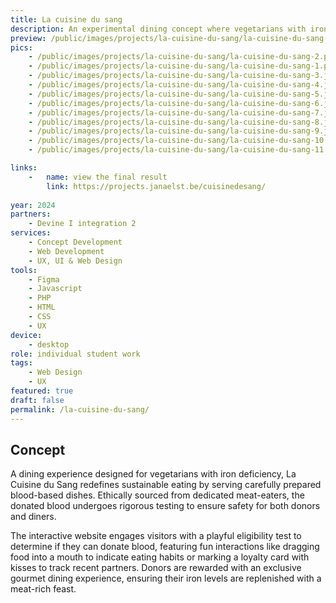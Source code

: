 ```yaml
---
title: La cuisine du sang
description: An experimental dining concept where vegetarians with iron deficiency enjoy carefully prepared blood-based dishes, ethically sourced from dedicated meat-eaters.
preview: /public/images/projects/la-cuisine-du-sang/la-cuisine-du-sang-1.png
pics:
    - /public/images/projects/la-cuisine-du-sang/la-cuisine-du-sang-2.png
    - /public/images/projects/la-cuisine-du-sang/la-cuisine-du-sang-1.png
    - /public/images/projects/la-cuisine-du-sang/la-cuisine-du-sang-3.jpeg
    - /public/images/projects/la-cuisine-du-sang/la-cuisine-du-sang-4.jpeg
    - /public/images/projects/la-cuisine-du-sang/la-cuisine-du-sang-5.jpeg
    - /public/images/projects/la-cuisine-du-sang/la-cuisine-du-sang-6.jpeg
    - /public/images/projects/la-cuisine-du-sang/la-cuisine-du-sang-7.jpeg
    - /public/images/projects/la-cuisine-du-sang/la-cuisine-du-sang-8.jpeg
    - /public/images/projects/la-cuisine-du-sang/la-cuisine-du-sang-9.jpeg
    - /public/images/projects/la-cuisine-du-sang/la-cuisine-du-sang-10.jpeg
    - /public/images/projects/la-cuisine-du-sang/la-cuisine-du-sang-11.jpeg

links:
    -   name: view the final result
        link: https://projects.janaelst.be/cuisinedesang/
        
year: 2024
partners:
    - Devine I integration 2
services:
    - Concept Development
    - Web Development
    - UX, UI & Web Design
tools:
    - Figma
    - Javascript
    - PHP
    - HTML
    - CSS
    - UX
device:
    - desktop
role: individual student work
tags:
    - Web Design
    - UX
featured: true
draft: false
permalink: /la-cuisine-du-sang/
---
```

## Concept
A dining experience designed for vegetarians with iron deficiency, La Cuisine du Sang redefines sustainable eating by serving carefully prepared blood-based dishes. Ethically sourced from dedicated meat-eaters, the donated blood undergoes rigorous testing to ensure safety for both donors and diners.

The interactive website engages visitors with a playful eligibility test to determine if they can donate blood, featuring fun interactions like dragging food into a mouth to indicate eating habits or marking a loyalty card with kisses to track recent partners. Donors are rewarded with an exclusive gourmet dining experience, ensuring their iron levels are replenished with a meat-rich feast.